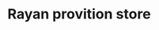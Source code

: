 ---
title: "Rayan provition store"
url: /thiruvananthapuram/rayan-provition-store/
shop: general
---